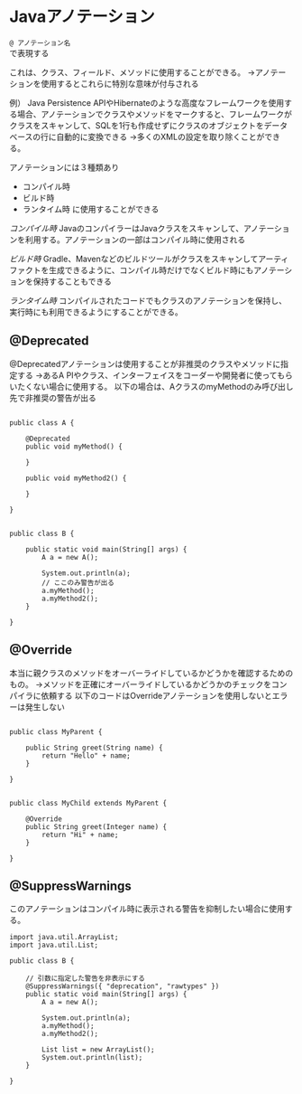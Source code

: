 # Javaアノテーション
`@ アノテーション名`<br>
で表現する

これは、クラス、フィールド、メソッドに使用することができる。
→アノテーションを使用するとこれらに特別な意味が付与される

例）
Java Persistence APIやHibernateのような高度なフレームワークを使用する場合、アノテーションでクラスやメソッドをマークすると、フレームワークがクラスをスキャンして、SQLを1行も作成せずにクラスのオブジェクトをデータベースの行に自動的に変換できる
→多くのXMLの設定を取り除くことができる。

アノテーションには３種類あり
* コンパイル時
* ビルド時
* ランタイム時
に使用することができる

*コンパイル時*
JavaのコンパイラーはJavaクラスをスキャンして、アノテーションを利用する。アノテーションの一部はコンパイル時に使用される

*ビルド時*
Gradle、Mavenなどのビルドツールがクラスをスキャンしてアーティファクトを生成できるように、コンパイル時だけでなくビルド時にもアノテーションを保持することもできる

*ランタイム時*
コンパイルされたコードでもクラスのアノテーションを保持し、実行時にも利用できるようにすることができる。


## @Deprecated
@Deprecatedアノテーションは使用することが非推奨のクラスやメソッドに指定する
→あるA PIやクラス、インターフェイスをコーダーや開発者に使ってもらいたくない場合に使用する。
以下の場合は、AクラスのmyMethodのみ呼び出し先で非推奨の警告が出る

```

public class A {

	@Deprecated
	public void myMethod() {

	}

	public void myMethod2() {

	}

}

```

```

public class B {
	
	public static void main(String[] args) {
		A a = new A();
		
		System.out.println(a);
		// ここのみ警告が出る
		a.myMethod();
		a.myMethod2();
	}
	
}
```



## @Override
本当に親クラスのメソッドをオーバーライドしているかどうかを確認するためのもの。
→メソッドを正確にオーバーライドしているかどうかのチェックをコンパイラに依頼する
以下のコードはOverrideアノテーションを使用しないとエラーは発生しない
```

public class MyParent {

	public String greet(String name) {
		return "Hello" + name;
	}
	
}

```
```

public class MyChild extends MyParent {

	@Override
	public String greet(Integer name) {
		return "Hi" + name;
	}

}

```


## @SuppressWarnings
このアノテーションはコンパイル時に表示される警告を抑制したい場合に使用する。
```
import java.util.ArrayList;
import java.util.List;

public class B {
	
	// 引数に指定した警告を非表示にする
	@SuppressWarnings({ "deprecation", "rawtypes" })
	public static void main(String[] args) {
		A a = new A();
		
		System.out.println(a);
		a.myMethod();
		a.myMethod2();
		
		List list = new ArrayList();
		System.out.println(list);
	}
	
}

```
